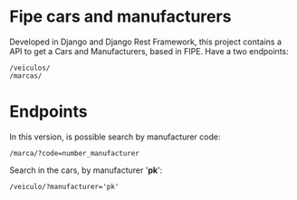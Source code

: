 # Fipe cars and manufacturers
Developed in Django and Django Rest Framework, this project contains a API to get a Cars and Manufacturers, based in FIPE. Have a two endpoints:

    /veiculos/    
    /marcas/    

# Endpoints

In this version, is possible search by manufacturer code:

    /marca/?code=number_manufacturer    

Search in the cars, by manufacturer '<b>pk</b>':

    /veiculo/?manufacturer='pk'


